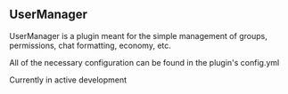 ## UserManager
UserManager is a plugin meant for the simple management of groups, permissions, chat formatting, economy, etc.

All of the necessary configuration can be found in the plugin's config.yml

Currently in active development
